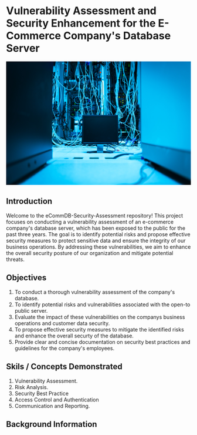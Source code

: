 # Vulnerability Assessment and Security Enhancement for the E-Commerce Company's Database Server

![](server.jpg)

## Introduction
Welcome to the eCommDB-Security-Assessment repository! This project focuses on conducting a vulnerability assessment of an e-commerce company's database server, which has been exposed to the public for the past three years. The goal is to identify potential risks and propose effective security measures to protect sensitive data and ensure the integrity of our business operations. By addressing these vulnerabilities, we aim to enhance the overall security posture of our organization and mitigate potential threats.

## Objectives
1. To conduct a thorough vulnerability assessment of the company's database.
2. To identify potential risks and vulnerabilities associated with the open-to public server.
3. Evaluate the impact of these vulnerabilities on the companys business operations and customer data security.
4. To propose effective security measures to mitigate the identified risks and enhance the overall securty of the database.
5. Provide clear and concise documentation on security best practices and guidelines for the company's employees.

## Skils / Concepts Demonstrated 
1. Vulnerability Assessment.
2. Risk Analysis.
3. Security Best Practice
4. Access Control and Authentication
5. Communication and Reporting.

## Background Information

   

